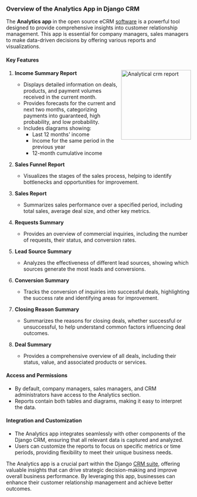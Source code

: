 ### Overview of the Analytics App in Django CRM

The **Analytics app** in the open source eCRM [software](https://github.com/DjangoCRM/django-crm/) is a powerful tool designed to provide comprehensive insights into customer relationship management. This app is essential for company managers, sales managers to make data-driven decisions by offering various reports and visualizations.

#### Key Features

[<img src="https://github.com/DjangoCRM/django-crm/raw/main/docs/pics/income_summary_thumbnail.png" alt="Analytical crm report" align="right" width="190px" style="float: right"/>](https://github.com/DjangoCRM/django-crm/blob/main/docs/pics/income_summary_screenshot.png)
1. **Income Summary Report**
   - Displays detailed information on deals, products, and payment volumes received in the current month.
   - Provides forecasts for the current and next two months, categorizing payments into guaranteed, high probability, and low probability.
   - Includes diagrams showing:
     - Last 12 months' income
     - Income for the same period in the previous year
     - 12-month cumulative income

2. **Sales Funnel Report**
   - Visualizes the stages of the sales process, helping to identify bottlenecks and opportunities for improvement.

3. **Sales Report**
   - Summarizes sales performance over a specified period, including total sales, average deal size, and other key metrics.

4. **Requests Summary**
   - Provides an overview of commercial inquiries, including the number of requests, their status, and conversion rates.

5. **Lead Source Summary**
   - Analyzes the effectiveness of different lead sources, showing which sources generate the most leads and conversions.

6. **Conversion Summary**
   - Tracks the conversion of inquiries into successful deals, highlighting the success rate and identifying areas for improvement.

7. **Closing Reason Summary**
   - Summarizes the reasons for closing deals, whether successful or unsuccessful, to help understand common factors influencing deal outcomes.

8. **Deal Summary**
   - Provides a comprehensive overview of all deals, including their status, value, and associated products or services.

#### Access and Permissions

- By default, company managers, sales managers, and CRM administrators have access to the Analytics section.
- Reports contain both tables and diagrams, making it easy to interpret the data.

#### Integration and Customization

- The Analytics app integrates seamlessly with other components of the Django CRM, ensuring that all relevant data is captured and analyzed.
- Users can customize the reports to focus on specific metrics or time periods, providing flexibility to meet their unique business needs.

The Analytics app is a crucial part within the Django [CRM suite](https://github.com/DjangoCRM/django-crm/), offering valuable insights that can drive strategic decision-making and improve overall business performance. By leveraging this app, businesses can enhance their customer relationship management and achieve better outcomes.
